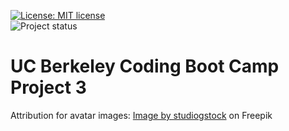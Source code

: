 [![License: MIT license](https://img.shields.io/badge/License-MIT_license-success)](https://opensource.org/licenses/MIT)    
![Project status](https://img.shields.io/badge/Status-In_Process-orange)

# UC Berkeley Coding Boot Camp Project 3

Attribution for avatar images: <a href="https://www.freepik.com/free-vector/bundle-with-set-face-business-people_6196665.htm#query=avatar&position=5&from_view=keyword&track=sph">Image by studiogstock</a> on Freepik